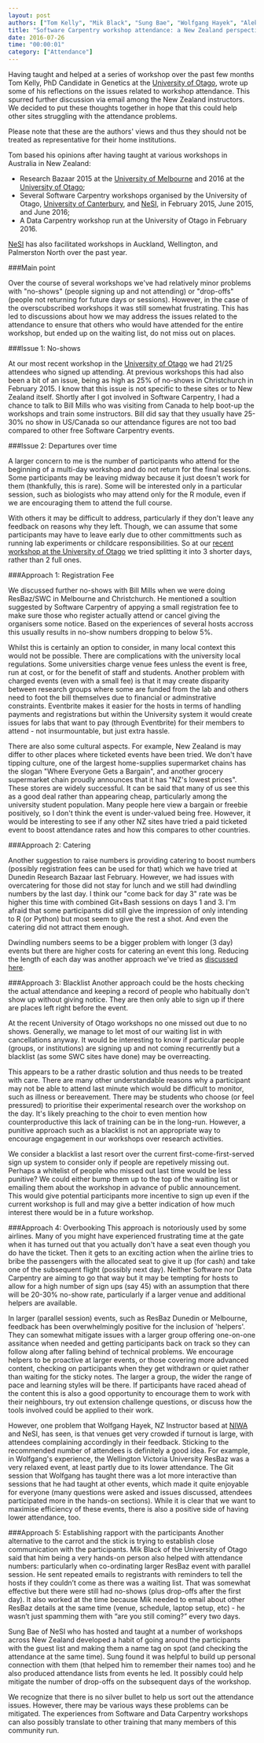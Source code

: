 ```yaml
---
layout: post
authors: ["Tom Kelly", "Mik Black", "Sung Bae", "Wolfgang Hayek", "Aleksandra Pawlik"]
title: "Software Carpentry workshop attendance: a New Zealand perspective"
date: 2016-07-26
time: "00:00:01"
category: ["Attendance"]
---
```


Having taught and helped at a series of workshop over the past few months Tom Kelly, PhD Candidate in Genetics at the [University of Otago](http://www.otago.ac.nz/), wrote up some of his reflections on the issues related to workshop attendance. This spurred further discussion via email among the New Zealand instructors. We decided to put these thoughts together in hope that this could help other sites struggling with the attendance problems.  

Please note that these are the authors' views and thus they should not be treated as representative for their home institutions.

Tom based his opinions after having  taught at various workshops in Australia in New Zealand: <br/>
* Research Bazaar 2015 at the [University of Melbourne](http://unimelb.edu.au) and 2016 at the [University of Otago](http://www.otago.ac.nz/);
* Several Software Carpentry workshops organised by the University of Otago, [University of Canterbury](http://www.canterbury.ac.nz/), and [NeSI](https://www.nesi.org.nz/), in February 2015, June 2015, and June 2016;
* A Data Carpentry workshop run at the University of Otago in February 2016.

[NeSI](https://www.nesi.org.nz/) has also facilitated workshops in Auckland, Wellington, and Palmerston North over the past year. 


###Main point

Over the course of several workshops we've had relatively minor problems with "no-shows" (people signing up and not attending) or "drop-offs" (people not returning for future days or sessions). However, in the case of the overscubscribed workshops it was still somewhat frustrating. This has led to discussions about how we may address the issues related to the attendance to ensure that others who would have attended for the entire workshop, but ended up on the waiting list, do not miss out on places.


###Issue 1: No-shows

At our most recent workshop in the [University of Otago](https://mikblack.github.io/2016-06-29-Otago/) we had 21/25 attendees who signed up attending. At previous workshops this had also been a bit of an issue, being as high as 25% of no-shows in Christchurch in February 2015. I know that this issue is not specific to these sites or to New Zealand itself. Shortly after I got involved in Software Carpentry, I had a chance to  talk to Bill Mills who was visiting from Canada to help boot-up the workshops and train some instructors. Bill did say that they usually have 25-30% no show in US/Canada so our attendance figures are not too bad compared to other free Software Carpentry events.

###Issue 2: Departures over time

A larger concern to me is the number of participants who attend for the beginning of a multi-day workshop and do not return for the final sessions. Some participants may be leaving midway because it just doesn't work for them (thankfully, this is rare). Some will be interested only in a particular session, such as biologists who may attend only for the R module, even if we are encouraging them to attend the full course.

 With others it may be difficult to address, particularly if they don't leave any feedback on reasons why they left. Though, we can assume that some participants may have to leave early due to other committments such as running lab experiments or childcare responsibilities. So at our [recent workshop at the University of Otago](http://software-carpentry.org/blog/2016/07/otago-workshop.html) we tried splitting it into 3 shorter days, rather than 2 full ones.


###Approach 1: Registration Fee

We discussed further no-shows with Bill Mills when we were doing ResBaz/SWC in Melbourne and Christchurch. He mentioned a soultion suggested by Software Carpentry of appying a small registration fee to make sure those who register actually attend or cancel giving the organisers some notice. Based on the experiences of several hosts accross  this usually results in no-show numbers dropping to below 5%.

Whilst this is certainly an option to consider, in many local context this would not be possible. There are complications with the university local regulations. Some universities charge venue fees unless the event is free, run at cost, or for the benefit of staff and students. Another problem with charged events (even with a small fee) is that it may create disparity between research groups where some are funded from the lab and others need to foot the bill themselves due to financial or adminstrative constraints. Eventbrite makes it easier for the hosts in terms of handling payments and registrations but within the University system it would create issues for labs that want to pay (through Eventbrite) for their members to attend - not insurmountable, but just extra hassle.

There are also some cultural aspects. For example, New Zealand is may differ to other places where ticketed events have been tried. We don't have tipping culture, one of the largest home-supplies supermarket chains has the slogan "Where Everyone Gets a Bargain", and another grocery supermarket chain proudly announces that it has "NZ's lowest prices". These stores are widely successful. It can be said that many of us see this as a good deal rather than appearing cheap, particularly among the university student population. Many people here view a bargain or freebie positively, so I don't think the event is under-valued being free. However, it would be interesting to see if any other NZ sites have tried a paid ticketed event to boost attendance rates and how this compares to other countries.

###Approach 2: Catering

Another suggestion to raise numbers is providing catering to boost numbers (possibly registration fees can be used for that) which we have tried at Dunedin Research Bazaar last February. However, we had issues with overcatering for those did not stay for lunch and we still had dwindling numbers by the last day. I think our "come back for day 3" rate was be higher this time with combined Git+Bash sessions on days 1 and 3. I'm afraid that some participants did still give the impression of only intending to R (or Python) but most seem to give the rest a shot. And even the catering did not attract them enough.

Dwindling numbers seems to be a bigger problem with longer (3 day) events but there are higher costs for catering an event this long. Reducing the length of each day was another approach we've tried as [discussed here](http://software-carpentry.org/blog/2016/07/otago-workshop.html).


###Approach 3: Blacklist
Another approach could be the hosts checking the actual attendance and keeping a record of people who habitually don't show up without giving notice. They are then only able to sign up if there are places left right before the event. 

At the recent University of Otago workshops no one missed out due to no shows. Generally, we manage to let most of our waiting list in with cancellations anyway. It would be interesting to know if particular people (groups, or institutions) are signing up and not coming recurrently but a blacklist (as some SWC sites have done) may be overreacting.

This appears to be a rather drastic solution and thus needs to be treated with care. There are many other understandable reasons why a participant may not be able to attend last minute which would be difficult to monitor, such as illness or bereavement. There may be students who choose (or feel pressured) to prioritise their experimental research over the workshop on the day. It's likely preaching to the choir to even mention how counterproductive this lack of training can be in the long-run. However, a punitive approach such as a blacklist is not an appropriate way to encourage engagement in our workshops over research activities. 

We consider a blacklist a last resort over the current first-come-first-served sign up system to consider only if people are repetively missing out. Perhaps a whitelist of people who missed out last time  would be less punitive? We could either bump them up to the top of the waiting list or emailing them about the workshop in advance of public announcement. This would give potential participants more incentive to sign up even if the current workshop is full and may give a better indication of how much interest there would be in a future workshop.

###Approach 4: Overbooking
This approach is notoriously used by some airlines. Many of you might have experienced frustrating time at the gate when it has turned out that you actually don't have a seat even though you do have the ticket. Then it gets to an exciting action when the airline tries to bribe the passengers with the allocated seat to give it up (for cash) and take one of the subsequent flight (possibly next day). Neither Software nor Data Carpentry are aiming to go that way but it may be tempting for hosts to allow for a high number of sign ups (say 45) with an assumption that there will be 20-30% no-show rate, particularly if a larger venue and additional helpers are available.

In larger (parallel session) events, such as ResBaz Dunedin or Melbourne, feedback has been overwhelmingly positive for the inclusion of 'helpers'. They can somewhat mitigate issues with a larger group offering one-on-one assitance when needed and getting participants back on track so they can follow along after falling behind of technical problems. We encourage helpers to be proactive at larger events, or those covering more advanced content, checking on participants when they get withdrawn or quiet rather than waiting for the sticky notes. The larger a group, the wider the range of pace and learning styles will be there. If participants have raced ahead of the content this is also a good opportunity to encourage them to work with their neighbours, try out extension challenge questions, or discuss how the tools involved could be applied to their work.   

However, one problem that Wolfgang Hayek, NZ Instructor based at [NIWA](https://www.niwa.co.nz/) and NeSI, has seen, is that venues get very crowded if turnout is large, with attendees complaining accordingly in their feedback. Sticking to the recommended number of attendees is definitely a good idea. For example, in Wolfgang's experience, the Wellington Victoria University ResBaz was a very relaxed event, at least partly due to its lower attendance. The Git session that Wolfgang has taught there was a lot more interactive than sessions that he had taught at other events, which made it quite enjoyable for everyone (many questions were asked and issues discussed, attendees participated more in the hands-on sections). While it is clear that we want to maximise efficiency of these events, there is also a positive side of having lower attendance, too.

###Approach 5: Establishing rapport with the participants
Another alternative to the carrot and the stick is trying to establish close communication with the participants. Mik Black of the University of Otago said that him being a very hands-on person also helped with attendance numbers: particularly when co-ordinating larger ResBaz event with parallel session. He sent repeated emails to registrants with reminders to tell the hosts if they couldn’t come as there was a waiting list. That was somewhat effective but there were still had no-shows (plus drop-offs after the first day). It also worked at the time because Mik needed to email about other ResBaz details at the same time (venue, schedule, laptop setup, etc) - he wasn’t just spamming them with “are you still coming?” every two days.

Sung Bae of NeSI who has hosted and taught at a number of workshops across New Zealand developed a habit of going around the participants with the guest list and making them a name tag on spot (and checking the attendance at the same time). Sung found it was helpful to build up personal connection with them (that helped him to remember their names too) and he also produced attendance lists from events he led. It possibly could help mitigate the number of drop-offs on the subsequent days of the workshop.

We recognize that there is no silver bullet to help us sort out the attendance issues. However, there may be various ways these problems can be mitigated. The experiences from Software and Data Carpentry workshops can also possibly translate to other training that many members of this community run.
